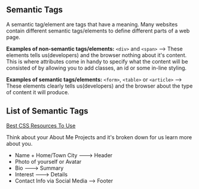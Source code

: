 ## Semantic Tags 

A semantic tag/element are tags that have a meaning. Many websites contain different semantic tags/elements to define different parts of a web page. 

**Examples of non-semantic tags/elements:**
`<div>` and  `<span>` --> These elements tells us(developers) and the browser nothing about it's content. This is where attributes come in handy to specify what the content will be consisted of by allowing you to add classes, an id or some in-line styling. 

**Examples of semantic tags/elements:**
`<form>`, `<table>` or `<article>` --> These elements clearly tells us(developers) and the browser about the type of content it will produce. 


## List of Semantic Tags
[Best CSS Resources To Use](https://github.com/HarlemBusinessAlliance/WebDevelopmentSquad/tree/master/intro_to_css)



Think about your About Me Projects and it's broken down for us learn more about you. 

* Name +  Home/Town City ---> Header 
* Photo of yourself or Avatar 
* Bio  ---> Summary 
* Interest  ---> Details 
* Contact Info via Social Media --> Footer 



